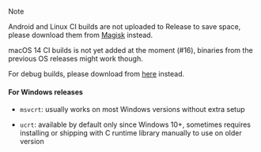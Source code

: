 > [!NOTE]
>
> Android and Linux CI builds are not uploaded to Release to save space, please download them from [Magisk][Magisk] instead.
>
> macOS 14 CI builds is not yet added at the moment (#16), binaries from the previous OS releases might work though.

For debug builds, please download from [here](../../releases/last-debug-ci) instead.

#### For Windows releases

- `msvcrt`: usually works on most Windows versions without extra setup

- `ucrt`: available by default only since Windows 10+, sometimes requires installing or shipping with C runtime library manually to use on older version

[Magisk]: https://github.com/topjohnwu/Magisk/releases
